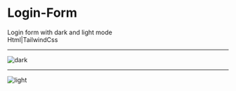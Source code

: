 # Login-Form
Login form with dark and light mode <br>
Html|TailwindCss <hr>
![dark](https://user-images.githubusercontent.com/109592155/180605349-2e1fb3f8-d096-4c68-96f3-1e5fea447849.png) <hr>
![light](https://user-images.githubusercontent.com/109592155/180605351-662a7cc5-e04d-4717-9531-329718c4cf11.png)
 
